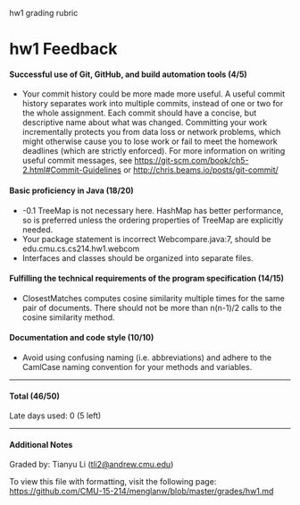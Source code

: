 hw1 grading rubric

hw1 Feedback
============

#### Successful use of Git, GitHub, and build automation tools (4/5)
  * Your commit history could be more made more useful. A useful commit history separates work into multiple commits, instead of one or two for the whole assignment. Each commit should have a concise, but descriptive name about what was changed. Committing your work incrementally protects you from data loss or network problems, which might otherwise cause you to lose work or fail to meet the homework deadlines (which are strictly enforced). For more information on writing useful commit messages, see https://git-scm.com/book/ch5-2.html#Commit-Guidelines or http://chris.beams.io/posts/git-commit/

#### Basic proficiency in Java (18/20)
   * -0.1 TreeMap is not necessary here. HashMap has better performance, so is preferred unless the ordering properties of TreeMap are explicitly needed.
   * Your package statement is incorrect Webcompare.java:7, should be edu.cmu.cs.cs214.hw1.webcom
   * Interfaces and classes should be organized into separate files. 
#### Fulfilling the technical requirements of the program specification (14/15)
   * ClosestMatches computes cosine similarity multiple times for the same pair of documents. There should not be more than n(n-1)/2 calls to the cosine similarity method.
#### Documentation and code style (10/10)
  * Avoid using confusing naming (i.e. abbreviations) and adhere to the CamlCase naming convention for your methods and variables.


---

#### Total (46/50)

Late days used: 0 (5 left)

---

#### Additional Notes

Graded by: Tianyu Li (tli2@andrew.cmu.edu)

To view this file with formatting, visit the following page: https://github.com/CMU-15-214/menglanw/blob/master/grades/hw1.md
